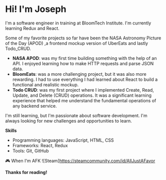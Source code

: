 # Hi! I'm Joseph

I'm a software engineer in training at BloomTech Institute. I'm currently learning Redux and React.

Some of my favorite projects so far have been the NASA Astronomy Picture of the Day (APOD) ,a frontend mockup version of UberEats and lastly Todo_CRUD.

* **NASA APOD**: was my first time building something with the help of an API. I enjoyed learning how to make HTTP requests and parse JSON data.
* **BloomEats**: was a more challenging project, but it was also more rewarding. I had to use everything I had learned about React to build a functional and realistic mockup.
* **Todo CRUD**: was my first project where I implemented Create, Read, Update, and Delete (CRUD) operations. It was a significant learning experience that helped me understand the fundamental operations of any backend service.

I'm still learning, but I'm passionate about software development. I'm always looking for new challenges and opportunities to learn.

**Skills**

* Programming languages: JavaScript, HTML, CSS
* Frameworks: React, Redux
* Tools: Git, GitHub

🎮️ When I'm AFK 
![Steam]https://steamcommunity.com/id/AllJustAFavor

**Thanks for reading!**
